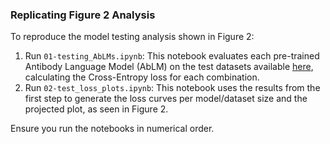 ### Replicating Figure 2 Analysis

To reproduce the model testing analysis shown in Figure 2:

1.  Run `01-testing_AbLMs.ipynb`: This notebook evaluates each pre-trained Antibody Language Model (AbLM) on the test datasets available [here](YOUR_ZENODO_LINK), calculating the Cross-Entropy loss for each combination.
2.  Run `02-test_loss_plots.ipynb`: This notebook uses the results from the first step to generate the loss curves per model/dataset size and the projected plot, as seen in Figure 2.

Ensure you run the notebooks in numerical order.